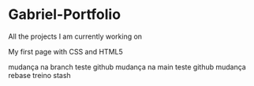 # Gabriel-Portfolio
All the projects I am currently working on

My first page with CSS and HTML5

mudança na  branch teste github
mudança na main teste github
mudança rebase
treino stash
